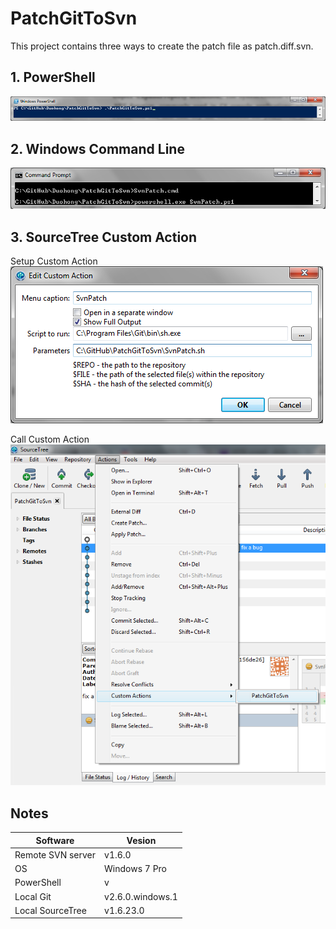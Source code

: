# PatchGitToSvn

This project contains three ways to create the patch file as patch.diff.svn.

## 1. PowerShell
![Image Run SvnPatch.ps1](/img/SvnPatchPs1.png)

## 2. Windows Command Line
![Image Run SvnPatch.cmd](/img/SvnPatchCmd.png)

## 3. SourceTree Custom Action
Setup Custom Action
![Image Setup Custom Action](/img/SourceTreeSetupCustomAction.png)

Call Custom Action
![Image Call Custom Action](/img/SourceTreeCallCustomAction.png)

## Notes
Software|Vesion
--------|------
Remote SVN server|v1.6.0
OS|Windows 7 Pro
PowerShell|v
Local Git|v2.6.0.windows.1
Local SourceTree|v1.6.23.0
